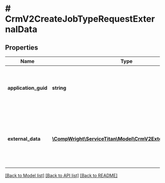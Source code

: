 # # CrmV2CreateJobTypeRequestExternalData

## Properties

Name | Type | Description | Notes
------------ | ------------- | ------------- | -------------
**application_guid** | **string** | Items that are created with a specific guid, could be fetched/updated/removed only when the same application guid is provided. |
**external_data** | [**\CompWright\ServiceTitan\Model\CrmV2ExternalDataModel[]**](CrmV2ExternalDataModel.md) | External data list. This list must include all of the external data for the job. If job A has custom data with keys X and Y and this field only contains an item with a key X, then custom data with a key Y on job A will be removed. |

[[Back to Model list]](../../README.md#models) [[Back to API list]](../../README.md#endpoints) [[Back to README]](../../README.md)

